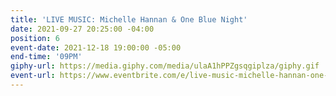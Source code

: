 ```yaml
---
title: 'LIVE MUSIC: Michelle Hannan & One Blue Night'
date: 2021-09-27 20:25:00 -04:00
position: 6
event-date: 2021-12-18 19:00:00 -05:00
end-time: '09PM'
giphy-url: https://media.giphy.com/media/ulaA1hPPZgsqgiplza/giphy.gif
event-url: https://www.eventbrite.com/e/live-music-michelle-hannan-one-blue-night-tickets-209301465317
---
```


